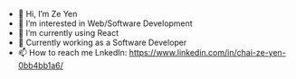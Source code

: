 - 👋 Hi, I’m Ze Yen
- 👀 I’m interested in Web/Software Development
- 🌱 I’m currently using React
- 💞️ Currently working as a Software Developer
- 📫 How to reach me LnkedIn: https://www.linkedin.com/in/chai-ze-yen-0bb4bb1a6/

<!---
Zeync15/Zeync15 is a ✨ special ✨ repository because its `README.md` (this file) appears on your GitHub profile.
You can click the Preview link to take a look at your changes.
--->
